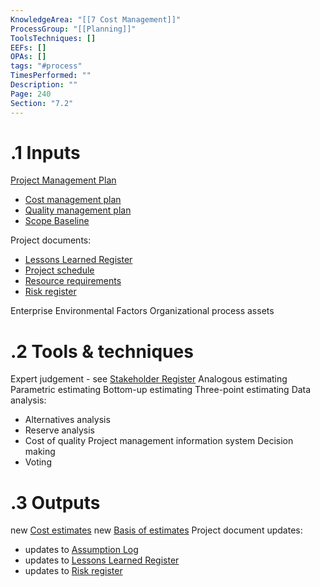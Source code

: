 ```yaml
---
KnowledgeArea: "[[7 Cost Management]]"
ProcessGroup: "[[Planning]]"
ToolsTechniques: []
EEFs: []
OPAs: []
tags: "#process"
TimesPerformed: ""
Description: ""
Page: 240
Section: "7.2"
---
```

# .1 Inputs

[Project Management Plan](Project%20Management%20Plan.md)
* [Cost management plan](Cost%20management%20plan.md)
* [Quality management plan](Quality%20management%20plan.md)
* [Scope Baseline](Scope%20Baseline.md)

Project documents:
* [Lessons Learned Register](Lessons%20Learned%20Register.md)
* [Project schedule](Project%20schedule.md)
* [Resource requirements](Resource%20requirements.md)
* [Risk register](Risk%20register.md)

Enterprise Environmental Factors
Organizational process assets

# .2 Tools & techniques
Expert judgement - see [Stakeholder Register](Stakeholder%20Register.md)
Analogous estimating
Parametric estimating
Bottom-up estimating
Three-point estimating
Data analysis:
* Alternatives analysis
* Reserve analysis
* Cost of quality
Project management information system
Decision making
* Voting

# .3 Outputs
new [Cost estimates](Cost%20estimates.md)
new [Basis of estimates](Basis%20of%20estimates.md)
Project document updates:
* updates to [Assumption Log](Assumption%20Log.md)
* updates to [Lessons Learned Register](Lessons%20Learned%20Register.md)
* updates to [Risk register](Risk%20register.md)


